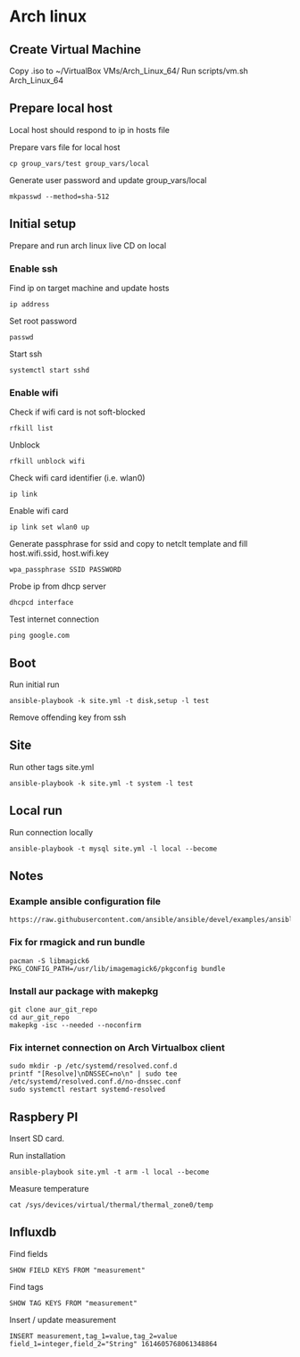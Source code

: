 # Arch linux

## Create Virtual Machine

Copy .iso to ~/VirtualBox VMs/Arch_Linux_64/
Run scripts/vm.sh Arch_Linux_64

## Prepare local host

Local host should respond to ip in hosts file

Prepare vars file for local host

    cp group_vars/test group_vars/local

Generate user password and update group_vars/local

    mkpasswd --method=sha-512

## Initial setup

Prepare and run arch linux live CD on local

### Enable ssh

Find ip on target machine and update hosts

    ip address

Set root password

    passwd

Start ssh

    systemctl start sshd


### Enable wifi

Check if wifi card is not soft-blocked

    rfkill list

Unblock

    rfkill unblock wifi

Check wifi card identifier (i.e. wlan0)

    ip link

Enable wifi card

    ip link set wlan0 up

Generate passphrase for ssid and copy to netclt template and fill host.wifi.ssid, host.wifi.key

    wpa_passphrase SSID PASSWORD

Probe ip from dhcp server

    dhcpcd interface

Test internet connection

    ping google.com

## Boot

Run initial run

    ansible-playbook -k site.yml -t disk,setup -l test

Remove offending key from ssh

## Site

Run other tags site.yml

    ansible-playbook -k site.yml -t system -l test

## Local run

Run connection locally

    ansible-playbook -t mysql site.yml -l local --become

## Notes

### Example ansible configuration file

    https://raw.githubusercontent.com/ansible/ansible/devel/examples/ansible.cfg

### Fix for rmagick and run bundle

    pacman -S libmagick6
    PKG_CONFIG_PATH=/usr/lib/imagemagick6/pkgconfig bundle

### Install aur package with makepkg

    git clone aur_git_repo
    cd aur_git_repo
    makepkg -isc --needed --noconfirm

### Fix internet connection on Arch Virtualbox client

    sudo mkdir -p /etc/systemd/resolved.conf.d
    printf "[Resolve]\nDNSSEC=no\n" | sudo tee /etc/systemd/resolved.conf.d/no-dnssec.conf
    sudo systemctl restart systemd-resolved

## Raspbery PI

Insert SD card.

Run installation

    ansible-playbook site.yml -t arm -l local --become

Measure temperature

    cat /sys/devices/virtual/thermal/thermal_zone0/temp

## Influxdb

Find fields

    SHOW FIELD KEYS FROM "measurement"

Find tags

    SHOW TAG KEYS FROM "measurement"

Insert / update measurement

    INSERT measurement,tag_1=value,tag_2=value field_1=integer,field_2="String" 1614605768061348864
